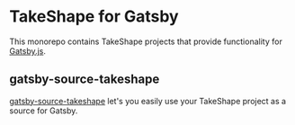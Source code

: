# TakeShape for Gatsby

This monorepo contains TakeShape projects that provide functionality for
[Gatsby.js](https://gatsbyjs.org).

## gatsby-source-takeshape

[gatsby-source-takeshape](packages/gatsby-source-takeshape) let's you easily use
your TakeShape project as a source for Gatsby.
